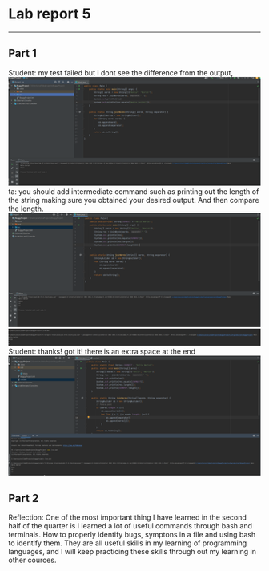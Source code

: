 # Lab report 5

---
## Part 1
Student: my test failed but i dont see the difference from the output,
![image](image4.png)
ta: you should add intermediate command such as printing out the length of the string making sure you obtained your desired output. And then compare the length.
![image](image2.png)
![image](image3.png)
Student: thanks! got it! there is an extra space at the end
![image](image5.png)
## Part 2
Reflection: One of the most important thing I have learned in the second half of the quarter is I learned a lot of useful commands through bash and terminals. How to properly identify bugs, symptons in a file and using bash to identify them. They are all useful skills in my learning of programming languages, and I will keep practicing these skills through out my learning in other cources.
